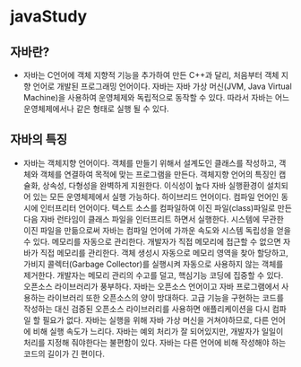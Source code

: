 # javaStudy

## 자바란?

- 자바는 C언어에 객체 지향적 기능을 추가하여 만든 C++과 달리, 처음부터 객체 지향 언어로 개발된 프로그래밍 언어이다. 자바는 자바 가상 머신(JVM, Java Virtual Machine)을 사용하여 운영체제와 독립적으로 동작할 수 있다. 
따라서 자바는 어느 운영체제에서나 같은 형태로 실행 될 수 있다.


## 자바의 특징 

- 자바는 객체지향 언어이다.
객체를 만들기 위해서 설계도인 클래스를 작성하고, 객체와 객체를 연결하여 목적에 맞는 프로그램을 만든다.
객체지향 언어의 특징인 캡슐화, 상속성, 다형성을 완벽하게 지원한다.
이식성이 높다
자바 실행환경이 설치되어 있는 모든 운영체제에서 실행 가능하다.
하이브리드 언어이다.
컴파일 언어인 동시에 인터프리터 언어이다.
텍스트 소스를 컴파일하여 이진 파일(class)파일로 만든 다음 자바 런타임이 클래스 파일을 인터프리트 하면서 실행한다.
시스템에 무관한 이진 파일을 만듦으로써 자바는 컴파일 언어에 가까운 속도와 시스템 독립성을 얻을 수 있다.
메모리를 자동으로 관리한다.
개발자가 직접 메모리에 접근할 수 없으면 자바가 직접 메모리를 관리한다.
객체 생성시 자동으로 메모리 영역을 찾아 할당하고, 가비지 콜렉터(Garbage Collector)를 실행시켜 자동으로 사용하지 않는 객체를 제거한다.
개발자는 메모리 관리의 수고를 덜고, 핵심기능 코딩에 집중할 수 있다.
오픈소스 라이브러리가 풍부하다.
자바는 오픈소스 언어이고 자바 프로그램에서 사용하는 라이브러리 또한 오픈소스의 양이 방대하다.
고급 기능을 구현하는 코드를 작성하는 대신 검증된 오픈소스 라이브러리를 사용하면 애플리케이션을 다시 컴파일 할 필요가 없다.
자바는 실행을 위해 자바 가상 머신을 거쳐야하므로, 다른 언어에 비해 실행 속도가 느리다.
자바는 예외 처리가 잘 되어있지만, 개발자가 일일이 처리를 지정해 줘야한다는 불편함이 있다.
자바는 다른 언어에 비해 작성해야 하는 코드의 길이가 긴 편이다.
